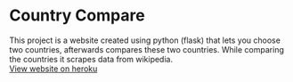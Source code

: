 # Country Compare
This project is a website created using python (flask) that lets you choose two countries, afterwards compares these two countries. While comparing the countries it scrapes data from wikipedia.  
[View website on heroku](https://country-compare-stage.herokuapp.com)
